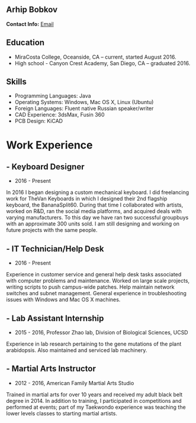 ## Arhip Bobkov

**Contact Info:** [Email](derigerearhip@gmail.com)

## Education

- MiraCosta College, Oceanside, CA – current, started August 2016.
- High school - Canyon Crest Academy, San Diego, CA – graduated 2016.

## Skills

- Programming Languages: Java
- Operating Systems: Windows, Mac OS X, Linux (Ubuntu)
- Foreign Languages: Fluent native Russian speaker/writer
- CAD Experience: 3dsMax, Fusin 360
- PCB Design: KiCAD


# Work Experience

## - Keyboard Designer

- 2016 - Present

In 2016 I began designing a custom mechanical keyboard. I did freelancing work for TheVan Keyboards in which I designed their 2nd     flagship keyboard, the BananaSplit60. During that time I collaborated with artists, worked on R&D, ran the social media platforms, and    acquired deals with varying manufacturers. To this day we have ran two successful groupbuys with an approximate 300 units sold. I am    still designing and working on future projects with the same people.

## - IT Technician/Help Desk

- 2016 - Present

Experience in customer service and general help desk tasks associated with computer problems and maintenance. Worked on large scale projects, writing scripts to push campus-wide patches. Help maintain network switches and subnet management. General experience in troubleshooting issues with Windows and Mac OS X machines. 

## - Lab Assistant Internship

- 2015 - 2016, Professor Zhao lab, Division of Biological Sciences, UCSD

Experience in lab research pertaining to the gene mutations of the plant arabidopsis. Also maintained and serviced lab machinery.

## - Martial Arts Instructor

- 2012 - 2016, American Family Martial Arts Studio

Trained in martial arts for over 10 years and received my adult black belt degree in 2014. In addition to training, I participated in competitions and performed at events; part of my Taekwondo experience was teaching the lower levels classes to starting martial artists.


